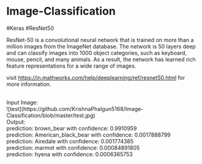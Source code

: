 # Image-Classification
#Keras #ResNet50

ResNet-50 is a convolutional neural network that is trained on more than a million images from the ImageNet database. The network is 50 layers deep and can classify images into 1000 object categories, such as keyboard, mouse, pencil, and many animals. As a result, the network has learned rich feature representations for a wide range of images.

visit https://in.mathworks.com/help/deeplearning/ref/resnet50.html for more information.

</br>
Input Image:
</br>
![test](https://github.com/KrishnaPhalgun5168/Image-Classification/blob/master/test.jpg)
</br>
Output:
</br>
prediction: brown_bear with confidence: 0.9910959
</br>
prediction: American_black_bear with confidence: 0.0017888799
</br>
prediction: Airedale with confidence: 0.001774385
</br>
prediction: marmot with confidence: 0.00084891805
</br>
prediction: hyena with confidence: 0.0006365753
